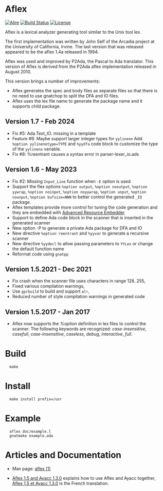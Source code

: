 # Aflex

[![Alire](https://img.shields.io/endpoint?url=https://alire.ada.dev/badges/aflex.json)](https://alire.ada.dev/crates/aflex)
[![Build Status](https://img.shields.io/endpoint?url=https://porion.vacs.fr/porion/api/v1/projects/aflex/badges/build.json)](https://porion.vacs.fr/porion/projects/view/aflex/summary)
[![License](http://img.shields.io/badge/license-UCI-blue.svg)](LICENSE)


Aflex is a lexical analyzer generating tool similar to the Unix tool lex.

The first implementation was written by John Self of the Arcadia project
at the University of California, Irvine.  The last version that was released
appeared to be the aflex 1.4a released in 1994.

Aflex was used and improved by P2Ada, the Pascal to Ada translator.
This version of Aflex is derived from the P2Ada aflex implementation
released in August 2010.

This version brings a number of improvements:

- Aflex generates the spec and body files as separate files so that
  there is no need to use gnatchop to split the DFA and IO files.
- Aflex uses the lex file name to generate the package name and
  it supports child package.

## Version 1.7 - Feb 2024
- Fix #5: Ada.Text_IO. missing in a template
- Feature #6: Maybe support larger integer types for `yylineno`
  Add `%option yylinenotype=TYPE` and `%yydfa` code block to customize the type
  of the `yylineno` variable.
- Fix #8: %reentrant causes a syntax error in parser-lexer_io.ads

## Version 1.6 - May 2023

- Fix #2: Missing `Input_Line` function when `-E` option is used
- Support the flex options `%option output`, `%option nooutput`, `%option yywrap`, `%option noinput`,
  `%option noyywrap`, `%option unput`, `%option nounput`, `%option bufsize=NNN` to better control the
  generated `_IO` package.
- Aflex templates provide more control for tuning the code generation and
  they are embedded with [Advanced Resource Embedder](https://gitlab.com/stcarrez/resource-embedder)
- Support to define Ada code block in the scanner that is inserted in the generated scanner
- New option -P to generate a private Ada package for DFA and IO
- New directive `%option reentrant` and `%yyvar` to generate a recursive scanner
- New directive `%yydecl` to allow passing parameters to `YYLex`
  or change the default function name
- Reformat code using `gnatpp`

## Version 1.5.2021 - Dec 2021

- Fix crash when the scanner file uses characters in range 128..255,
- Fixed various compilation warnings,
- Use `gprbuild` to build and support `alr`,
- Reduced number of style compilation warnings in generated code

## Version 1.5.2017 - Jan 2017

- Aflex now supports the *%option* definition in lex files to control the scanner.
  The following keywords are recognized: *case-insensitive*, *casefull*, *case-insensitive*,
  *caseless*, *debug*, *interactive*, *full*.

# Build

```
  make
```

# Install
```
  make install prefix=/usr
```

# Example
```
  aflex doc/example.l
  gnatmake example.ada
```

# Articles and Documentation

* Man page: [aflex (1)](https://github.com/Ada-France/aflex/blob/master/doc/aflex.md)

* [Aflex 1.5 and Ayacc 1.3.0](https://blog.vacs.fr/vacs/blogs/post.html?post=2021/12/18/Aflex-1.5-and-Ayacc-1.3.0)
  explains how to use Aflex and Ayacc together, 
  [Aflex 1.5 et Ayacc 1.3.0](https://www.ada-france.org/adafr/blogs/post.html?post=2021/12/19/Aflex-1.5-et-Ayacc-1.3.0)
  is the French translation.

  
